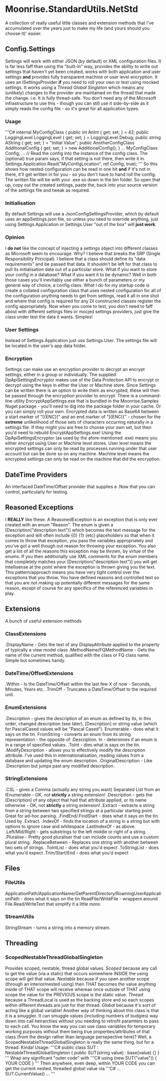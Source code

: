 ﻿# Moonrise.StandardUtils.NetStd
A collection of really useful little classes and extension methods that I've accumulated over the years just to make my life (and yours should you choose it)' easier.
## Config.Settings
Settings will work with either JSON (by default) or XML configuration files. It is far less faff than using the "built-in" way, provides the ability to write out settings that haven't yet been created, works with both application and user settings **and** provides fully transparent machine or user level encryption. It uses an ISettingsProvider **if** you need to roll your own or test using mocked settings. It works using a *Thread Global Singleton* which means any (unlikely) changes to the provider are maintained on the thread that made the change. i.e. It is fully thread-safe. You don't need any of the Microsoft infrastructure to use this - though you can still use it side-by-side as it simply reads the config file - so it's great for all application types.
### Usage
'''C#
    internal MyConfigClass
    {
        public int AnInt { get; set; } = 42;
        public LoggingLevel LoggingLevel { get; set; } = LoggingLevel.Debug;
        public string AString { get; set; } = "Initial Value";
        public AnotherConfigClass AdditionalConfig { get; set; } = new AdditionalConfig();
    }
    ...
    MyConfigClass Config;
    ...
    // Read the config into the instance of the config class. The (optional) true param says, if that setting is not there, then write it in.
    Settings.Application.Read("MyConfigLocation", ref Config, true);
'''
So this shows how nested configuration can be read in one hit **and** if it's not in there, it'll get written in for you - so you don't have to hand roll the config. The written file will be with your .exe so down in the bin folder. So open that up, copy out the created settings, paste the, back into your source version of the settings file and tweak as required.
### Initialisation
By default Settings will use a JsonConfigSettingsProvider, which by default uses an appSettings.json file, so unless you need to override anything, just using Settings.Application or Settings.User "out of the box" will **just work**.
### Opinion
I **do not** like the concept of injecting a settings object into different classes as Microsoft seem to encourage. Why? I believe that breaks the SRP (Single Responsibility Principal). I believe that a class should define its "data requirements" and be passed that data. It shouldn't be left for that class to pull its initialisation data out of a particular store. What if you want to store your config in a database? What if you want it to be dynamic? Well in both those cases you'll inevitably use either a bunch of parameters or my general way of choice, a config class.
What I do for my startup code is create a collated configuration class that uses nested configuration for all of the configuration anything needs to get from settings, read it all in one shot and where that config is required for any DI constructed classes register the config appropriately. Now when you come to test, you don't need to faff about with different settings files or mocjed settings providers, just give the class under test the data it wants. Simples!
### User Settings
Instead of Settings.Application just use Settings.User. The settings file will be located in the user's app data folder.
### Encryption
Settings can make use an encryption provider to decrypt an encrypt settings, either in a group or individually. The supplied DpApiSettingsEncryptor makes use of the Data Protection API to encrypt or decrypt using the keys in either the User or Machine store. Since Settings can be written there is an option to write them as encrypted, these will then be passed through the encryption provider to encrypt. There is a command-line utility EncryptAppSettings.exe that is bundled in the Moonrise.Samples Nuget package - you'll need to dig into the package folder in your cache. Or you can simply roll your own. Encrypted data is written as Base64 between a start marker of "[{ENC]{" and an end marker of "]{ENC[{" - chosen for the **extreme** unlikelihood of those sets of characters occurring naturally in a settings file. If they might you are free to choose your own set, but then you'd need to rebuild EncryptAppSettings.exe!
Using the DpApiSettingsEncryptor (as used by the afore-mentioned .exe) means you either encrypt using User or Machine level stores. User level means the encrypted settings can only be read by processes running under that user account but can be done so on any machine. Machine level means the encrypted settings can only be read on the machine that did the encryption.
## DateTime Providers
An interfaced DateTime/Offset provider that supplies a .Now that you can control, particularly for testing.
## Reasoned Exceptions
I **REALLY** like these. A ReasonedException<TEnumReason> is an exception that is only ever created with an enum "Reason". The enum is given a [Description("description text")] which becomes the text message for the exception and will often include {0} {1} {etc} placeholders so that when it comes to throw that exception, you pass the variables appropriately and you've got a well though out reason for throwing your exception. You also get a list of all the reasons this exception may be thrown, by virtue of the enums. If you then additionally use XML comments for the enum members that completely matches your [Description("description text")] you will get Intellisense at the point where the exception is thrown giving you the text. This pattern/approach means you have very tight control over the exceptions that you throw. You have defined reasons and controlled text so that you are not making up potentially different messages for the same reason, except of course for any specifics of the referenced variables in play.
## Extensions
A bunch of useful extension methods
### ClassExtensions
.DisplayName - Gets the text of any DisplayAttribute applied to the property of typically a view model class
.MethodName/FQMethodName - Gets the name of the current method, qualified with the class or FQ class name. Simple but sometimes handy.
### DateTime/OffsetExtensions
.Within - Is the DateTime/Offset within the last few X of now - Seconds, Minutes, Years etc.
.TrimOff - Truncates a DateTime/Offset to the required unit.
### EnumExtensions
.Description - gives the description of an enum as defined by its, in this order, changed description (see later), [Description] or string value (which for PascalCased values will be "Pascal Cased").
Enumerable<TEnum> - does what it says on the tin.
FromString<TEnum> - converts an enum from its string representation - the opposite of .Description.
In - determines if an enum is in a range of specified values.
.ToInt - dies what is says on the tin.
.ModifyDescription - allows you to effectively modify the description attribute. I've used this in internationalisation, reading values from a database and updating the enum description.
.OriginalDescription - Like .Description but jumps past any modified description.
### StringExtensions
.CSL - gives a Comma (actually any string you want) Separated List from an IEnumerable - OK, not **strictly** a string extension!
.Description - gets the [Description] of any object that had that attribute applied, or its name otherwise - OK, not **strictly** a string extension!
.Extract - extracts a string from a string between two specified strings at a particular starting point. Great for ad-hoc parsing.
.FindEnd/.FindStart - does what it says on the tin. Used by .Extract.
.IndexOf - finds the location of a string in a string but with options to ignore case and whitespace
.LastIndexOf - as above.
.Left/Mid/Right - gets substrings to the left middle or right of a string.
.Pluralise - Pretty good pluraliser that can include counts and use a custom plural string.
.ReplaceBetween - Replaces one string with another between two sets of strings.
.ToIntList - does what you'd expect
.ToStringList - does what you'd expect
.Trim/Start/End - does what you'd expect
## Files
### FileUtils
ApplicationPath/ApplicationName/GetParentDirectory/RoamingUserApplicationPath - does what it says on the tin
ReadFile/WriteFile - wrappers around File.Read/WriteText that simplify it a little more.
### StreamUtils
StringStream - turns a string into a memory stream.
## Threading
### ScopedNestableThreadGlobalSingleton<T>
Provides scoped, nestable, thread global values.
*Scoped* because any call to get the value (via a static) that occurs somewhere INSIDE the using scope will get that value.
*Nestable* because if you open another scope (through an interior/nested using) then THAT becomes the value anything inside of THAT scope will receive whereas once outside of THAT using scope the value for the PREVIOUS scope is the static value.
*Thread* because a ThreadLocal<T> is used as the backing store and so each scopes within different threads are just for that thread.
*Global* because it's sort of acting like a global variable!
Another way of thinking about this class is that it is a smuggler. It can smuggle values (including numbers of budgies) way down into call heirarchies without you needing to retrofit paramters to pass to each call. You know the way you can use class variables for temporary working purposes without them being true properties/attributes of that class (from the design rather than language persepective here)? Well, a ScopedNestableThreadGlobalSingleton<T> is really the same thing, but for a thread. Kinda!
Usage:
'''C#
   public class SUT : NestableThreadGlobalSingleton<string>
   {
      public SUT(string value) : base(value) {}
   }
'''
Wrap any significant "outer code" with
'''C#
   using (new SUT("value"))
   {
      YOUR CODE 
   }
'''
Then anywhere, even deep, within YOUR CODE you can get the current nested, threaded global value via
'''C#
   ...
   SUT.CurrentValue()
   ...
'''
